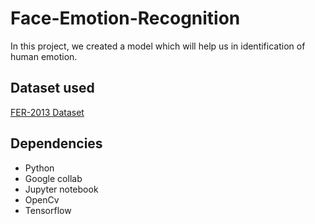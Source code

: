 # Face-Emotion-Recognition
In this project, we created a model which will help us in identification of human emotion.

## Dataset used

[FER-2013 Dataset](https://www.kaggle.com/msambare/fer2013)


## Dependencies

- Python
- Google collab 
- Jupyter notebook
- OpenCv
- Tensorflow

 

